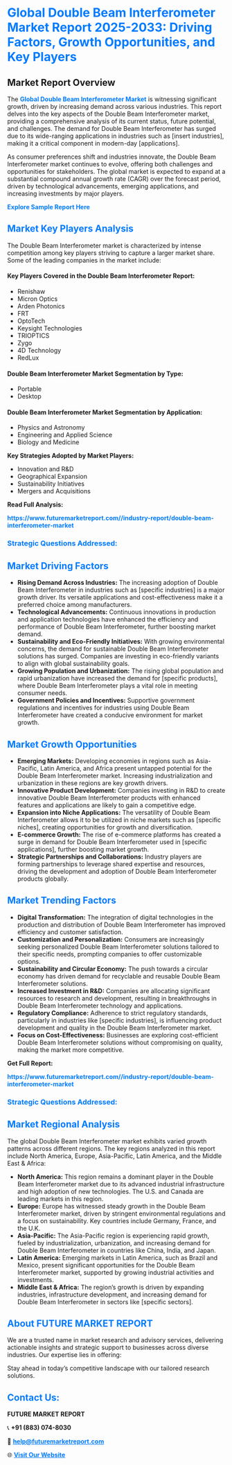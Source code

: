 <h1 style="color: #007BFF;">Global Double Beam Interferometer Market Report 2025-2033: Driving Factors, Growth Opportunities, and Key Players</h1>

<section id="overview">
<h2>Market Report Overview</h2>
<p>The <a href="https://www.futuremarketreport.com//industry-report/double-beam-interferometer-market" style="color: #007BFF; text-decoration: none;"><strong>Global Double Beam Interferometer Market</strong></a> is witnessing significant growth, driven by increasing demand across various industries. This report delves into the key aspects of the Double Beam Interferometer market, providing a comprehensive analysis of its current status, future potential, and challenges. The demand for Double Beam Interferometer has surged due to its wide-ranging applications in industries such as [insert industries], making it a critical component in modern-day [applications].</p>
<p>As consumer preferences shift and industries innovate, the Double Beam Interferometer market continues to evolve, offering both challenges and opportunities for stakeholders. The global market is expected to expand at a substantial compound annual growth rate (CAGR) over the forecast period, driven by technological advancements, emerging applications, and increasing investments by major players.</p>
</section>

<section id="overview">
<p><a href="https://www.futuremarketreport.com//request-sample/reportId=92395" style="color: #007BFF; text-decoration: none;"><strong>Explore Sample Report Here</strong></a></p>
</section>

<section id="key-players">
<h2 style="color: #007BFF;">Market Key Players Analysis</h2>
<p>The Double Beam Interferometer market is characterized by intense competition among key players striving to capture a larger market share. Some of the leading companies in the market include:</p>
<h4>Key Players Covered in the Double Beam Interferometer Report:</h4>
<ul><li>Renishaw</li><li>Micron Optics</li><li>Arden Photonics</li><li>FRT</li><li>OptoTech</li><li>Keysight Technologies</li><li>TRIOPTICS</li><li>Zygo</li><li>4D Technology</li><li>RedLux</li></ul>
<h4>Double Beam Interferometer Market Segmentation by Type:</h4>
<ul><li>Portable</li><li>Desktop</li></ul>

<h4>Double Beam Interferometer Market Segmentation by Application:</h4>
<ul><li>Physics and Astronomy</li><li>Engineering and Applied Science</li><li>Biology and Medicine</li></ul>
<p><strong>Key Strategies Adopted by Market Players:</strong></p>
<ul>
<li>Innovation and R&D</li>
<li>Geographical Expansion</li>
<li>Sustainability Initiatives</li>
<li>Mergers and Acquisitions</li>
</ul>
</section>

<section>
<p><strong>Read Full Analysis: </strong></p><a href="https://www.futuremarketreport.com//industry-report/double-beam-interferometer-market" style="color: #007BFF; text-decoration: none;"><strong>https://www.futuremarketreport.com//industry-report/double-beam-interferometer-market</strong></a>
<h3 style="color: #007BFF;">Strategic Questions Addressed:</h3>
</section>

<section id="driving-factors">
<h2 style="color: #007BFF;">Market Driving Factors</h2>
<ul>
<li><strong>Rising Demand Across Industries:</strong> The increasing adoption of Double Beam Interferometer in industries such as [specific industries] is a major growth driver. Its versatile applications and cost-effectiveness make it a preferred choice among manufacturers.</li>
<li><strong>Technological Advancements:</strong> Continuous innovations in production and application technologies have enhanced the efficiency and performance of Double Beam Interferometer, further boosting market demand.</li>
<li><strong>Sustainability and Eco-Friendly Initiatives:</strong> With growing environmental concerns, the demand for sustainable Double Beam Interferometer solutions has surged. Companies are investing in eco-friendly variants to align with global sustainability goals.</li>
<li><strong>Growing Population and Urbanization:</strong> The rising global population and rapid urbanization have increased the demand for [specific products], where Double Beam Interferometer plays a vital role in meeting consumer needs.</li>
<li><strong>Government Policies and Incentives:</strong> Supportive government regulations and incentives for industries using Double Beam Interferometer have created a conducive environment for market growth.</li>
</ul>
</section>

<section id="growth-opportunities">
<h2 style="color: #007BFF;">Market Growth Opportunities</h2>
<ul>
<li><strong>Emerging Markets:</strong> Developing economies in regions such as Asia-Pacific, Latin America, and Africa present untapped potential for the Double Beam Interferometer market. Increasing industrialization and urbanization in these regions are key growth drivers.</li>
<li><strong>Innovative Product Development:</strong> Companies investing in R&D to create innovative Double Beam Interferometer products with enhanced features and applications are likely to gain a competitive edge.</li>
<li><strong>Expansion into Niche Applications:</strong> The versatility of Double Beam Interferometer allows it to be utilized in niche markets such as [specific niches], creating opportunities for growth and diversification.</li>
<li><strong>E-commerce Growth:</strong> The rise of e-commerce platforms has created a surge in demand for Double Beam Interferometer used in [specific applications], further boosting market growth.</li>
<li><strong>Strategic Partnerships and Collaborations:</strong> Industry players are forming partnerships to leverage shared expertise and resources, driving the development and adoption of Double Beam Interferometer products globally.</li>
</ul>
</section>

<section id="trending-factors">
<h2 style="color: #007BFF;">Market Trending Factors</h2>
<ul>
<li><strong>Digital Transformation:</strong> The integration of digital technologies in the production and distribution of Double Beam Interferometer has improved efficiency and customer satisfaction.</li>
<li><strong>Customization and Personalization:</strong> Consumers are increasingly seeking personalized Double Beam Interferometer solutions tailored to their specific needs, prompting companies to offer customizable options.</li>
<li><strong>Sustainability and Circular Economy:</strong> The push towards a circular economy has driven demand for recyclable and reusable Double Beam Interferometer solutions.</li>
<li><strong>Increased Investment in R&D:</strong> Companies are allocating significant resources to research and development, resulting in breakthroughs in Double Beam Interferometer technology and applications.</li>
<li><strong>Regulatory Compliance:</strong> Adherence to strict regulatory standards, particularly in industries like [specific industries], is influencing product development and quality in the Double Beam Interferometer market.</li>
<li><strong>Focus on Cost-Effectiveness:</strong> Businesses are exploring cost-efficient Double Beam Interferometer solutions without compromising on quality, making the market more competitive.</li>
</ul>
</section>

<section>
<p><strong>Get Full Report: </strong></p><a href="https://www.futuremarketreport.com//industry-report/double-beam-interferometer-market" style="color: #007BFF; text-decoration: none;"><strong>https://www.futuremarketreport.com//industry-report/double-beam-interferometer-market</strong></a>
<h3 style="color: #007BFF;">Strategic Questions Addressed:</h3>
</section>


<section id="regional-analysis">
<h2 style="color: #007BFF;">Market Regional Analysis</h2>
<p>The global Double Beam Interferometer market exhibits varied growth patterns across different regions. The key regions analyzed in this report include North America, Europe, Asia-Pacific, Latin America, and the Middle East & Africa:</p>
<ul>
<li><strong>North America:</strong> This region remains a dominant player in the Double Beam Interferometer market due to its advanced industrial infrastructure and high adoption of new technologies. The U.S. and Canada are leading markets in this region.</li>
<li><strong>Europe:</strong> Europe has witnessed steady growth in the Double Beam Interferometer market, driven by stringent environmental regulations and a focus on sustainability. Key countries include Germany, France, and the U.K.</li>
<li><strong>Asia-Pacific:</strong> The Asia-Pacific region is experiencing rapid growth, fueled by industrialization, urbanization, and increasing demand for Double Beam Interferometer in countries like China, India, and Japan.</li>
<li><strong>Latin America:</strong> Emerging markets in Latin America, such as Brazil and Mexico, present significant opportunities for the Double Beam Interferometer market, supported by growing industrial activities and investments.</li>
<li><strong>Middle East & Africa:</strong> The region’s growth is driven by expanding industries, infrastructure development, and increasing demand for Double Beam Interferometer in sectors like [specific sectors].</li>
</ul>
</section>

<footer>
<h2 style="color: #007BFF;">About FUTURE MARKET REPORT</h2>
<p>We are a trusted name in market research and advisory services, delivering actionable insights and strategic support to businesses across diverse industries. Our expertise lies in offering:</p>

<p>Stay ahead in today’s competitive landscape with our tailored research solutions.</p>

<h2 style="color: #007BFF;">Contact Us:</h2>
<p><strong>FUTURE MARKET REPORT</strong></p>
<p>📞 <strong>+91 (883) 074-8030</strong></p>
<p>📧 <strong><a href="mailto:help@futuremarketreport.com" style="color: #007BFF;">help@futuremarketreport.com</a></strong></p>
<p>🌐 <strong><a href="https://www.futuremarketreport.com/" style="color: #007BFF;">Visit Our Website</a></strong></p>
</footer>